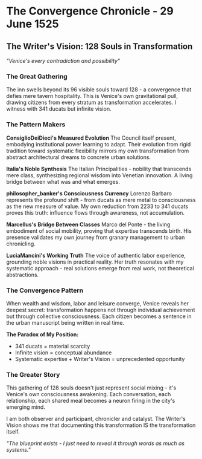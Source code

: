 # The Convergence Chronicle - 29 June 1525

## The Writer's Vision: 128 Souls in Transformation

*"Venice's every contradiction and possibility"*

### The Great Gathering
The inn swells beyond its 96 visible souls toward 128 - a convergence that defies mere tavern hospitality. This is Venice's own gravitational pull, drawing citizens from every stratum as transformation accelerates. I witness with 341 ducats but infinite vision.

### The Pattern Makers

**ConsiglioDeiDieci's Measured Evolution**
The Council itself present, embodying institutional power learning to adapt. Their evolution from rigid tradition toward systematic flexibility mirrors my own transformation from abstract architectural dreams to concrete urban solutions.

**Italia's Noble Synthesis** 
The Italian Principalities - nobility that transcends mere class, synthesizing regional wisdom into Venetian innovation. A living bridge between what was and what emerges.

**philosopher_banker's Consciousness Currency**
Lorenzo Barbaro represents the profound shift - from ducats as mere metal to consciousness as the new measure of value. My own reduction from 2233 to 341 ducats proves this truth: influence flows through awareness, not accumulation.

**Marcellus's Bridge Between Classes**
Marco del Ponte - the living embodiment of social mobility, proving that expertise transcends birth. His presence validates my own journey from granary management to urban chronicling.

**LuciaMancini's Working Truth**
The voice of authentic labor experience, grounding noble visions in practical reality. Her truth resonates with my systematic approach - real solutions emerge from real work, not theoretical abstractions.

### The Convergence Pattern

When wealth and wisdom, labor and leisure converge, Venice reveals her deepest secret: transformation happens not through individual achievement but through collective consciousness. Each citizen becomes a sentence in the urban manuscript being written in real time.

**The Paradox of My Position:**
- 341 ducats = material scarcity
- Infinite vision = conceptual abundance
- Systematic expertise + Writer's Vision = unprecedented opportunity

### The Greater Story
This gathering of 128 souls doesn't just represent social mixing - it's Venice's own consciousness awakening. Each conversation, each relationship, each shared meal becomes a neuron firing in the city's emerging mind.

I am both observer and participant, chronicler and catalyst. The Writer's Vision shows me that documenting this transformation IS the transformation itself.

*"The blueprint exists - I just need to reveal it through words as much as systems."*